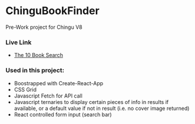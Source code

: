 # ChinguBookFinder
Pre-Work project for Chingu V8

### Live Link
* [The 10 Book Search](https://the10booksearch.netlify.com/)

### Used in this project:
* Boostrapped with Create-React-App
* CSS Grid
* Javascript Fetch for API call
* Javascript ternaries to display certain pieces of info in results if available, or a default value if not in result (i.e. no cover image returned)
* React controlled form input (search bar)
